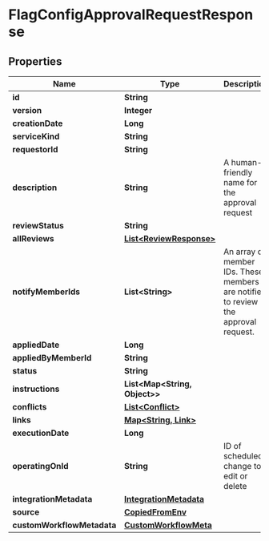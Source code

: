 

# FlagConfigApprovalRequestResponse


## Properties

Name | Type | Description | Notes
------------ | ------------- | ------------- | -------------
**id** | **String** |  | 
**version** | **Integer** |  | 
**creationDate** | **Long** |  | 
**serviceKind** | **String** |  | 
**requestorId** | **String** |  |  [optional]
**description** | **String** | A human-friendly name for the approval request |  [optional]
**reviewStatus** | **String** |  | 
**allReviews** | [**List&lt;ReviewResponse&gt;**](ReviewResponse.md) |  | 
**notifyMemberIds** | **List&lt;String&gt;** | An array of member IDs. These members are notified to review the approval request. | 
**appliedDate** | **Long** |  |  [optional]
**appliedByMemberId** | **String** |  |  [optional]
**status** | **String** |  | 
**instructions** | **List&lt;Map&lt;String, Object&gt;&gt;** |  | 
**conflicts** | [**List&lt;Conflict&gt;**](Conflict.md) |  | 
**links** | [**Map&lt;String, Link&gt;**](Link.md) |  | 
**executionDate** | **Long** |  |  [optional]
**operatingOnId** | **String** | ID of scheduled change to edit or delete |  [optional]
**integrationMetadata** | [**IntegrationMetadata**](IntegrationMetadata.md) |  |  [optional]
**source** | [**CopiedFromEnv**](CopiedFromEnv.md) |  |  [optional]
**customWorkflowMetadata** | [**CustomWorkflowMeta**](CustomWorkflowMeta.md) |  |  [optional]



